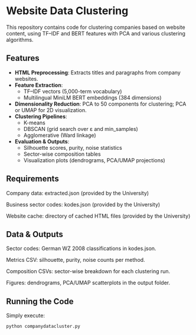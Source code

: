 # Website Data Clustering

This repository contains code for clustering companies based on website content, using TF–IDF and BERT features with PCA and various clustering algorithms.

## Features

- **HTML Preprocessing**: Extracts titles and paragraphs from company websites.  
- **Feature Extraction**:  
  - TF–IDF vectors (5,000-term vocabulary)  
  - Multilingual MiniLM BERT embeddings (384 dimensions)  
- **Dimensionality Reduction**: PCA to 50 components for clustering; PCA or UMAP for 2D visualization.  
- **Clustering Pipelines**:  
  - K-means  
  - DBSCAN (grid search over ε and min_samples)  
  - Agglomerative (Ward linkage)  
- **Evaluation & Outputs**:  
  - Silhouette scores, purity, noise statistics  
  - Sector-wise composition tables  
  - Visualization plots (dendrograms, PCA/UMAP projections)
  
## Requirements

Company data: extracted.json (provided by the University)

Business sector codes: kodes.json (provided by the University)

Website cache: directory of cached HTML files (provided by the University)

## Data & Outputs

Sector codes: German WZ 2008 classifications in kodes.json.

Metrics CSV: silhouette, purity, noise counts per method.

Composition CSVs: sector-wise breakdown for each clustering run.

Figures: dendrograms, PCA/UMAP scatterplots in the output folder.

## Running the Code

Simply execute:

```bash
python companydatacluster.py




